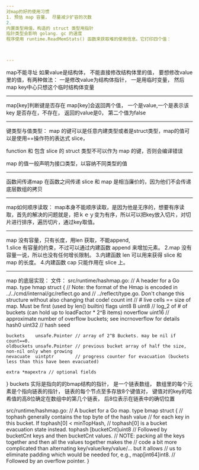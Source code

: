 ```yaml
---
对map的好的使用习惯
1. 预估 map 容量， 尽量减少扩容的次数
2. 
内置类型用值，构造的 struct 类型用指针
指针类型会影响 golang. gc 的速度
程序使用 runtime.ReadMemStats() 函数来获取堆的使用信息。它打印四个值：



---
```

map不能寻址
如果value是结构体， 不能直接修改结构体里的值，
要想修改value里的值，有两种做法：
一是修改value为结构体指针， 一是用临时变量， 然后map key中心只想这个临时结构体变量

---
map[key]判断键是否存在
map[key]会返回两个值， 一个是value,一个是表示该key 是否存在，不存在， 返回的value是0， 第二个值为false

---
键类型与值类型：
map 的键可以是任意内建类型或者是struct类型，map的值可以是使用==操作符的表达式
slice，

function 和 包含 slice 的 struct 类型不可以作为 map 的键，否则会编译错误

map 的值一般声明为接口类型，以容纳不同类型的值

---
函数间传递map
在函数之间传递 slice 和 map 是相当廉价的，因为他们不会传递底层数组的拷贝

---
map如何顺序读取：
map本身不能顺序读取，是因为他是无序的，想要有序读取，首先的解决的问题就是，把ｋｅｙ变为有序，所以可以把key放入切片，对切片进行排序，遍历切片，通过key取值。

---
map 没有容量，只有长度，用len 获取，不能append,  
1.slice 有容量的约束，不过可以通过内建函数 append 来增加元素。
2.map 没有容量一说，所以也没有任何增长限制。
3.内建函数 len 可以用来获得 slice 和 map 的长度。
4.内建函数 cap 只能作用在 slice 上。

---
map 的底层实现：
文件： src/runtime/hashmap.go: 
// A header for a Go map.
type hmap struct {
	// Note: the format of the Hmap is encoded in ../../cmd/internal/gc/reflect.go and
	// ../reflect/type.go. Don't change this structure without also changing that code!
	count     int // # live cells == size of map.  Must be first (used by len() builtin)
	flags     uint8
	B         uint8  // log_2 of # of buckets (can hold up to loadFactor * 2^B items)
	noverflow uint16 // approximate number of overflow buckets; see incrnoverflow for details
	hash0     uint32 // hash seed

	buckets    unsafe.Pointer // array of 2^B Buckets. may be nil if count==0.
	oldbuckets unsafe.Pointer // previous bucket array of half the size, non-nil only when growing
	nevacuate  uintptr        // progress counter for evacuation (buckets less than this have been evacuated)

	extra *mapextra // optional fields
}
buckets 实际是指向的的bmap结构的指针， 是一个链表数组， 数组里的每个元素是个指向链表的指针，
链表的每个节点至多存放8个键值对，
键值对的key的哈希值的高8位确定在数组中的第几个链表， 后8位表示在链表中的确切位置

src/runtime/hashmap.go:
// A bucket for a Go map.
type bmap struct {
	// tophash generally contains the top byte of the hash value
	// for each key in this bucket. If tophash[0] < minTopHash,
	// tophash[0] is a bucket evacuation state instead.
	tophash [bucketCnt]uint8
	// Followed by bucketCnt keys and then bucketCnt values.
	// NOTE: packing all the keys together and then all the values together makes the
	// code a bit more complicated than alternating key/value/key/value/... but it allows
	// us to eliminate padding which would be needed for, e.g., map[int64]int8.
	// Followed by an overflow pointer.
}



